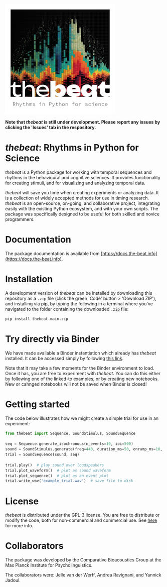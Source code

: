 <img src=docs/source/thebeat_logo.png height="350" width="350">

**Note that *thebeat* is still under development. Please report any issues by clicking the 'Issues' tab in the respository.**

# *thebeat*: Rhythms in Python for Science

*thebeat* is a Python package for working with temporal sequences and rhythms in the behavioural and cognitive sciences. It provides functionality for creating stimuli, and for visualizing and analyzing temporal data.

*thebeat* will save you time when creating experiments or analyzing data. 
It is a collection of widely accepted methods for use in timing research. 
*thebeat* is an open-source, on-going, and collaborative project, 
integrating easily with the existing Python ecosystem, and with your own scripts. 
The package was specifically designed to be useful for both skilled and novice programmers.

# Documentation
The package documentation is available from [https://docs.the-beat.info](https://docs.the-beat.info).

# Installation
A development version of *thebeat* can be installed by downloading this repository as a ``.zip`` file (click the green 'Code' button > 'Download ZIP'), and installing via pip, by typing the following in a terminal where you've navigated to the folder containing the downloaded ``.zip`` file:

```bash
pip install thebeat-main.zip
```

# Try directly via Binder
We have made available a Binder instantiation which already has *thebeat* installed. It can be accessed simply by following [this link](https://mybinder.org/v2/git/https%3A%2F%2Fgitlab.gwdg.de%2Fcomparative-bioacoustics%2Fthebeat-demo.git/HEAD?labpath=docs%2Fsource%2Fexamples%2FREADME.md). 

Note that it may take a few moments for the Binder environment to load. Once it has, you are free to experiment with *thebeat*. You can do this either by following one of the linked-to examples, or by creating new notebooks. New or cahnged notebooks will not be saved when Binder is closed!

# Getting started
The code below illustrates how we might create a simple trial for use in an experiment:

```python
from thebeat import Sequence, SoundStimulus, SoundSequence

seq = Sequence.generate_isochronous(n_events=10, ioi=500)
sound = SoundStimulus.generate(freq=440, duration_ms=50, onramp_ms=10, offramp_ms=10)
trial = SoundSequence(sound, seq)

trial.play()  # play sound over loudspeakers
trial.plot_waveform()  # plot as sound waveform
trial.plot_sequence()  # plot as an event plot
trial.write_wav('example_trial.wav')  # save file to disk
```

# License
*thebeat* is distributed under the GPL-3 license. You are free to distribute or modify the code, both for non-commercial and commercial use. See [here](https://choosealicense.com/licenses/gpl-3.0/) for more info.

# Collaborators
The package was developed by the Comparative Bioacoustics Group at the Max Planck Institute for Psycholinguistics.

The collaborators were: Jelle van der Werff, Andrea Ravignani, and Yannick Jadoul.


